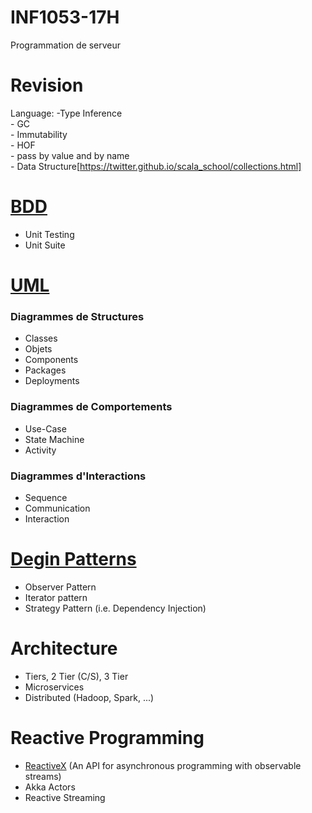 # INF1053-17H
Programmation de serveur

# Revision
   Language:
     -Type Inference  
     - GC  
     - Immutability  
     - HOF  
     - pass by value and by name   
     - Data Structure[https://twitter.github.io/scala_school/collections.html]

# [BDD](https://fr.wikipedia.org/wiki/Behavior_driven_development) 
- Unit Testing
- Unit Suite

# [UML](https://fr.wikipedia.org/wiki/UML_(informatique))
### Diagrammes de Structures
- Classes
- Objets
- Components
- Packages
- Deployments

### Diagrammes de Comportements
- Use-Case 
- State Machine
- Activity

### Diagrammes d'Interactions
- Sequence
- Communication
- Interaction

# [Degin Patterns](https://fr.wikipedia.org/wiki/Patron_de_conception)

- Observer Pattern
- Iterator pattern
- Strategy Pattern (i.e. Dependency Injection)


# Architecture

- Tiers, 2 Tier (C/S), 3 Tier
- Microservices
- Distributed (Hadoop, Spark, ...)


# Reactive Programming
- [ReactiveX](http://reactivex.io) (An API for asynchronous programming with observable streams)
- Akka Actors
- Reactive Streaming
